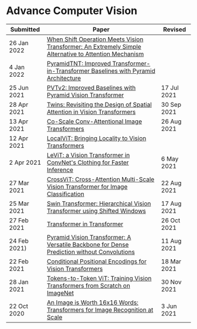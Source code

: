 # Advance Computer Vision

| Submitted | Paper | Revised |
| --- | --- | --- |
|  26 Jan 2022 | [When Shift Operation Meets Vision Transformer: An Extremely Simple Alternative to Attention Mechanism](https://arxiv.org/abs/2201.10801) | |
| 4 Jan 2022 | [PyramidTNT: Improved Transformer-in-Transformer Baselines with Pyramid Architecture](https://arxiv.org/abs/2201.00978)| |
|  25 Jun 2021 | [PVTv2: Improved Baselines with Pyramid Vision Transformer](https://arxiv.org/abs/2106.13797) | 17 Jul 2021 |
|  28 Apr 2021 | [Twins: Revisiting the Design of Spatial Attention in Vision Transformers](https://arxiv.org/abs/2104.13840) | 30 Sep 2021 |
| 13 Apr 2021 | [Co-Scale Conv-Attentional Image Transformers](https://arxiv.org/abs/2104.06399) | 26 Aug 2021 |
| 12 Apr 2021 | [LocalViT: Bringing Locality to Vision Transformers](https://arxiv.org/abs/2104.05707) |  |
| 2 Apr 2021 | [LeViT: a Vision Transformer in ConvNet's Clothing for Faster Inference](https://arxiv.org/abs/2104.01136) | 6 May 2021 |
| 27 Mar 2021 | [CrossViT: Cross-Attention Multi-Scale Vision Transformer for Image Classification](https://arxiv.org/abs/2103.14899) | 22 Aug 2021 |
| 25 Mar 2021 | [Swin Transformer: Hierarchical Vision Transformer using Shifted Windows](https://arxiv.org/abs/2103.14030) | 17 Aug 2021 | 
| 27 Feb 2021 | [Transformer in Transformer](https://arxiv.org/abs/2103.00112) | 26 Oct 2021 |
| 24 Feb 2021) | [Pyramid Vision Transformer: A Versatile Backbone for Dense Prediction without Convolutions](https://arxiv.org/abs/2102.12122) | 11 Aug 2021 |
| 22 Feb 2021 | [Conditional Positional Encodings for Vision Transformers](https://arxiv.org/abs/2102.10882) |18 Mar 2021 |
| 28 Jan 2021 | [Tokens-to-Token ViT: Training Vision Transformers from Scratch on ImageNet](https://arxiv.org/abs/2101.11986) |30 Nov 2021 |
| 22 Oct 2020 | [An Image is Worth 16x16 Words: Transformers for Image Recognition at Scale](https://arxiv.org/abs/2010.11929) | 3 Jun 2021 |